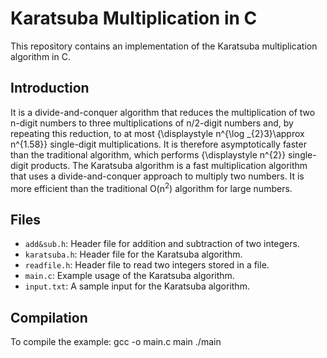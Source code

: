 # Karatsuba Multiplication in C
This repository contains an implementation of the Karatsuba multiplication algorithm in C.

## Introduction
It is a divide-and-conquer algorithm that reduces the multiplication of two n-digit numbers to three multiplications of n/2-digit numbers and, by repeating this reduction, to at most {\displaystyle n^{\log _{2}3}\approx n^{1.58}} single-digit multiplications. It is therefore asymptotically faster than the traditional algorithm, which performs {\displaystyle n^{2}} single-digit products. 
The Karatsuba algorithm is a fast multiplication algorithm that uses a divide-and-conquer approach to multiply two numbers. It is more efficient than the traditional O(n<sup>2</sup>) algorithm for large numbers.

## Files

- `add&sub.h`: Header file for addition and subtraction of two integers.
- `karatsuba.h`: Header file for the Karatsuba algorithm.
- `readfile.h`: Header file to read two integers stored in a file.
- `main.c`: Example usage of the Karatsuba algorithm.
- `input.txt`: A sample input for the Karatsuba algorithm.

## Compilation

To compile the example:
gcc -o main.c main
./main
